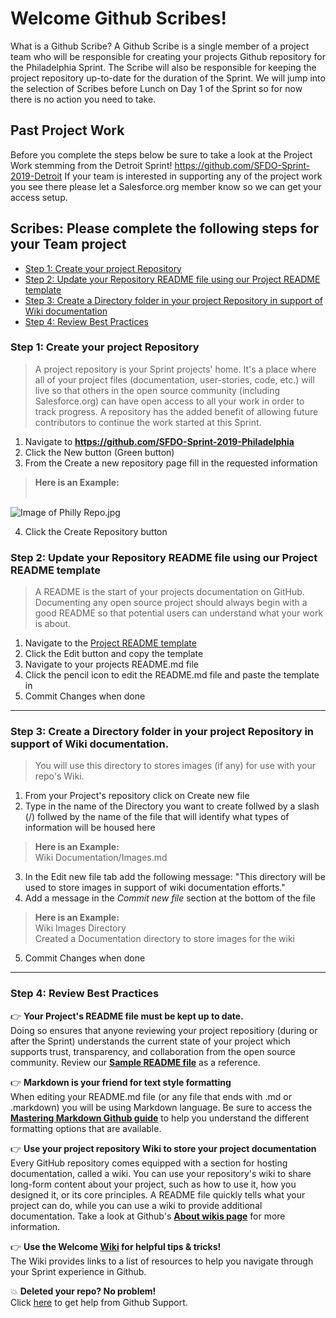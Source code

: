 # Welcome Github Scribes!

What is a Github Scribe? A Github Scribe is a single member of a project team who will be responsible for creating your projects Github repository for the Philadelphia Sprint. The Scribe will also be responsible for keeping the project repository up-to-date for the duration of the Sprint. We will jump into the selection of Scribes before Lunch on Day 1 of the Sprint so for now there is no action you need to take.

## Past Project Work

Before you complete the steps below be sure to take a look at the Project Work stemming from the Detroit Sprint! https://github.com/SFDO-Sprint-2019-Detroit If your team is interested in supporting any of the project work you see there please let a Salesforce.org member know so we can get your access setup.

## Scribes: Please complete the following steps for your Team project

- [Step 1: Create your project Repository](https://github.com/SFDO-Sprint-2019-Philadelphia/Welcome#step-1-create-your-project-repository)
- [Step 2: Update your Repository README file using our Project README template](https://github.com/SFDO-Sprint-2019-Philadelphia/Welcome#step-2-update-your-repository-readme-file-using-our-project-readme-template)
- [Step 3: Create a Directory folder in your project Repository in support of Wiki documentation](https://github.com/SFDO-Sprint-2019-Philadelphia/Welcome#step-3-create-a-directory-folder-in-your-project-repository-in-support-of-wiki-documentation)
- [Step 4: Review Best Practices](https://github.com/SFDO-Sprint-2019-Philadelphia/Welcome#step-4-review-best-practices)


### Step 1: Create your project Repository
> A project repository is your Sprint projects' home. It's a place where all of your project files (documentation, user-stories, code, etc.) will live so that others in the open source community (including Salesforce.org) can have open access to all your work in order to track progress. A repository has the added benefit of allowing future contributors to continue the work started at this Sprint.

1. Navigate to __https://github.com/SFDO-Sprint-2019-Philadelphia__
2. Click the New button (Green button)
3. From the Create a new repository page fill in the requested information

> __Here is an Example:__<br><br>

![Image of Philly Repo.jpg](https://github.com/SFDO-Sprint-2019-Philadelphia/Welcome/blob/master/images/PhillyRepo.jpg)

4. Click the Create Repository button<br>


### Step 2: Update your Repository README file using our Project README template
> A README is the start of your projects documentation on GitHub. Documenting any open source project should always begin with a good README so that potential users can understand what your work is about.

1. Navigate to the [Project README template](https://github.com/SFDO-Sprint-2019-Philadelphia/Welcome/wiki/Project-README.md-file-template)
2. Click the Edit button and copy the template
3. Navigate to your projects README.md file
4. Click the pencil icon to edit the README.md file and paste the template in
5. Commit Changes when done

***

### Step 3: Create a Directory folder in your project Repository in support of Wiki documentation.
> You will use this directory to stores images (if any) for use with your repo's Wiki.

1. From your Project's repository click on Create new file
2. Type in the name of the Directory you want to create follwed by a slash (/) follwed by the name of the file that will identify what types of information will be housed here
> __Here is an Example:__<br>
> Wiki Documentation/Images.md
3. In the Edit new file tab add the following message: "This directory will be used to store images in support of wiki documentation efforts."
4. Add a message in the *Commit new file* section at the bottom of the file
> __Here is an Example:__<br>
> Wiki Images Directory <br>
> Created a Documentation directory to store images for the wiki
5. Commit Changes when done
***

### Step 4: Review Best Practices

:point_right: __Your Project's README file must be kept up to date.__<br> 
Doing so ensures that anyone reviewing your project repositiory (during or after the Sprint) understands the current state of your project which supports trust, transparency, and collaboration from the open source community. Review our __[Sample README file](https://github.com/SFDO-Sprint-2019-Philadelphia/Welcome/wiki/Sample-Sprint-Project-README.md-file)__ as a reference.

:point_right: __Markdown is your friend for text style formatting__<br>
When editing your README.md file (or any file that ends with .md or .markdown) you will be using Markdown language. Be sure to access the __[Mastering Markdown Github guide](https://guides.github.com/features/mastering-markdown/)__ to help you understand the different formatting options that are available.

:point_right: __Use your project repository Wiki to store your project documentation__<br>
Every GitHub repository comes equipped with a section for hosting documentation, called a wiki. You can use your repository's wiki to share long-form content about your project, such as how to use it, how you designed it, or its core principles. A README file quickly tells what your project can do, while you can use a wiki to provide additional documentation. Take a look at Github's __[About wikis page](https://help.github.com/en/articles/about-wikis)__ for more information.

:point_right: __Use the Welcome [Wiki](https://github.com/SFDO-Sprint-2019-Philadelphia/Welcome/wiki) for helpful tips & tricks!__<br>
The Wiki provides links to a list of resources to help you navigate through your Sprint experience in Github.

:boom: __Deleted your repo? No problem!__<br>
Click [here](https://support.github.com/contact) to get help from Github Support.
